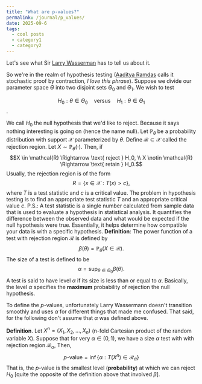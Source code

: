 ```yaml
---
title: "What are p-values?"  
permalink: /journal/p_values/  
date: 2025-09-6  
tags:
  - cool posts
  - category1
  - category2
---
```


Let's see what Sir [Larry Wasserman](https://www.stat.cmu.edu/~brian/valerie/617-2022/0%20-%20books/2004%20-%20wasserman%20-%20all%20of%20statistics.pdf) has to tell us about it.

So we're in the realm of hypothesis testing ([Aaditya Ramdas](https://stat.cmu.edu/~aramdas/icml25/ramdas1.pdf) calls it stochastic proof by contraction, _I love this phrase_). Suppose we divide our parameter space $\Theta$ into two disjoint sets $\Theta_0$ and $\Theta_1$. We wish to test

$$H_0: \theta \in \Theta_0 \quad\text{versus} \quad H_1: \theta \in \Theta_1$$.

We call $H_0$ the null hypothesis that we'd like to reject. Because it says nothing interesting is going on (hence the name null). Let $\mathbb{P}_\theta$ be a probability distribution with support $\mathcal{X}$ parameterized by $\theta$. Define $\mathcal{R} \subset \mathcal{X}$ called the rejection region. Let $X \sim \mathbb{P}_\theta(\cdot)$. Then, if 
$$X \in \mathcal{R} \Rightarrow \text{ reject } H_0, \\
X \notin \mathcal{R} \Rightarrow \text{ retain } H_0.$$
Usually, the rejection region is of the form
$$R = \{x \in \mathcal{X}: T(x) > c \},$$
where $T$ is a  test statistic and $c$ is a  critical value. The problem in hypothesis testing is to find an appropriate  test statistic $T$ and an appropriate critical value $c$. 
P.S.: A test statistic is  a single number calculated from sample data that is used to evaluate a hypothesis in statistical analysis. It quantifies the difference between the observed data and what would be expected if the null hypothesis were true. Essentially, it helps determine how compatible your data is with a specific hypothesis.
__Definition__: The power function of a test with rejection region $\mathcal{R}$ is defined by
$$\beta(\theta) = \mathbb{P}_\theta(X \in \mathcal{R}).$$
The size of a test is defined to be 
$$\alpha = \sup_{\theta \in \Theta_0} \beta(\theta).$$
A test is said to have level $\alpha$ if its size is less than or equal to $\alpha$.
Basically, the level $\alpha$ specifies the __maximum__ probability of rejection the null hypothesis.

To define the $p$-values, unfortunately Larry Wassermann doesn't transition smoothly and uses $\alpha$ for different things that made me confused. That said, for the following don't assume that $\alpha$ was defined above.

__Definition__. Let $X^n = (X_1, X_2, \dots, X_n)$ (n-fold Cartesian product of the random variable $X$). Suppose that for very $\alpha \in (0, 1)$,  we have a size $\alpha$ test with with rejection region $\mathcal{R}_\alpha$, Then,
$$p\text{-value} = \inf\{\alpha: T(X^n) \in \mathcal{R}_\alpha\} $$
That is, the $p$-value is the smallest level (__probability__) at which we can reject $H_0$ [quite the opposite of the definition above that involved $\beta$]. 